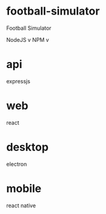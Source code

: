 # football-simulator
Football Simulator

NodeJS v
NPM v

# api
 expressjs
# web
 react
# desktop
 electron
# mobile
 react native


